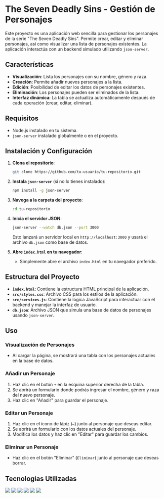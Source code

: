 # **The Seven Deadly Sins - Gestión de Personajes**

Este proyecto es una aplicación web sencilla para gestionar los personajes de la serie "The Seven Deadly Sins". Permite crear, editar y eliminar personajes, así como visualizar una lista de personajes existentes. La aplicación interactúa con un backend simulado utilizando `json-server`.

## **Características**

- **Visualización**: Lista los personajes con su nombre, género y raza.
- **Creación**: Permite añadir nuevos personajes a la lista.
- **Edición**: Posibilidad de editar los datos de personajes existentes.
- **Eliminación**: Los personajes pueden ser eliminados de la lista.
- **Interfaz dinámica**: La tabla se actualiza automáticamente después de cada operación (crear, editar, eliminar).

## **Requisitos**

- Node.js instalado en tu sistema.
- `json-server` instalado globalmente o en el proyecto.

## **Instalación y Configuración**

1. **Clona el repositorio**:

    ```bash
    git clone https://github.com/tu-usuario/tu-repositorio.git
    ```

2. **Instala `json-server`** (si no lo tienes instalado):

    ```bash
    npm install -g json-server
    ```

3. **Navega a la carpeta del proyecto**:

    ```bash
    cd tu-repositorio
    ```

4. **Inicia el servidor JSON**:

    ```bash
    json-server --watch db.json --port 3000
    ```

    Esto lanzará un servidor local en `http://localhost:3000` y usará el archivo `db.json` como base de datos.

5. **Abre `index.html` en tu navegador**:
    - Simplemente abre el archivo `index.html` en tu navegador preferido.

## **Estructura del Proyecto**

- **`index.html`**: Contiene la estructura HTML principal de la aplicación.
- **`src/styles.css`**: Archivo CSS para los estilos de la aplicación.
- **`src/services.js`**: Contiene la lógica JavaScript para interactuar con el backend y manejar la interfaz de usuario.
- **`db.json`**: Archivo JSON que simula una base de datos de personajes usando `json-server`.

## **Uso**

### **Visualización de Personajes**

- Al cargar la página, se mostrará una tabla con los personajes actuales en la base de datos.

### **Añadir un Personaje**

1. Haz clic en el botón `+` en la esquina superior derecha de la tabla.
2. Se abrirá un formulario donde podrás ingresar el nombre, género y raza del nuevo personaje.
3. Haz clic en "Añadir" para guardar el personaje.

### **Editar un Personaje**

1. Haz clic en el ícono de lápiz (`✏️`) junto al personaje que deseas editar.
2. Se abrirá un formulario con los datos actuales del personaje.
3. Modifica los datos y haz clic en "Editar" para guardar los cambios.

### **Eliminar un Personaje**

- Haz clic en el botón "Eliminar" (`Eliminar`) junto al personaje que deseas borrar.

## **Tecnologías Utilizadas**

<img src="https://img.shields.io/badge/HTML5-E34F26?style=for-the-badge&logo=html5&logoColor=white"/> <img src="https://img.shields.io/badge/CSS3-1572B6?style=for-the-badge&logo=css3&logoColor=white"/> <img src="https://img.shields.io/badge/JavaScript-323330?style=for-the-badge&logo=javascript&logoColor=F7DF1E"/> <img src="https://img.shields.io/badge/json-5E5C5C?style=for-the-badge&logo=json&logoColor=white"> <img src="https://img.shields.io/badge/Node%20js-339933?style=for-the-badge&logo=nodedotjs&logoColor=white"> <img src="https://img.shields.io/badge/GIT-E44C30?style=for-the-badge&logo=git&logoColor=white">

  